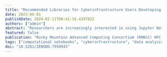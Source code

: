 ```yaml
---
title: "Recommended Libraries for Cyberinfrastructure Users Developing Jupyter Notebooks"
date: 2023-05-01
publishDate: 2024-02-11T00:41:16.429783Z
authors: ["admin"]
abstract: "Researchers are increasingly interested in using Jupyter Notebooks on HPC clusters, science gateways, and compostable platforms. In addition to using notebooks for scientific workflows, developers can use interactive browser controls, called widgets, to allow users to more easily interact with data and without editing code. In addition to simple widgets, such as sliders, checkboxes, and text inputs, more advanced features can be used to build standalone data dashboards and web applications. Many of these widgets and data visualizations are domain independent, though users may discover them in an ad hoc fashion, which can cause an onslaught of tickets to request particular libraries. To avoid frustration faced by users and system administrators alike, we present a recommended environment for scientists and research software engineers developing Jupyter Notebook on cyberinfrastructure platforms."
featured: false
publication: "Rocky Mountain Advanced Computing Consortium (RMACC) HPC Symposium"
tags: ["computational notebooks", "cyberinfrastructure", "data analysis", "high-performance computing", "hpc", "interactive widgets", "jupyter notebook", "user interface", "widgets"]
doi: "10.5281/ZENODO.7950943"
---
```

